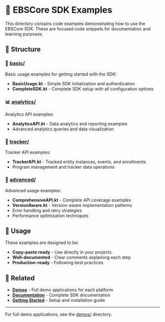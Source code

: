 # 📝 EBSCore SDK Examples

This directory contains code examples demonstrating how to use the EBSCore SDK. These are focused code snippets for documentation and learning purposes.

## 📁 Structure

### 🚀 [basic/](basic/)
Basic usage examples for getting started with the SDK:
- **BasicUsage.kt** - Simple SDK initialization and authentication
- **CompleteSDK.kt** - Complete SDK setup with all configuration options

### 📊 [analytics/](analytics/)
Analytics API examples:
- **AnalyticsAPI.kt** - Data analytics and reporting examples
- Advanced analytics queries and data visualization

### 🎯 [tracker/](tracker/)
Tracker API examples:
- **TrackerAPI.kt** - Tracked entity instances, events, and enrollments
- Program management and tracker data operations

### 🔧 [advanced/](advanced/)
Advanced usage examples:
- **ComprehensiveAPI.kt** - Complete API coverage examples
- **VersionAware.kt** - Version-aware implementation patterns
- Error handling and retry strategies
- Performance optimization techniques

## 🚀 Usage

These examples are designed to be:
- **Copy-paste ready** - Use directly in your projects
- **Well-documented** - Clear comments explaining each step
- **Production-ready** - Following best practices

## 🔗 Related

- **[Demos](../demos/)** - Full demo applications for each platform
- **[Documentation](../docs/)** - Complete SDK documentation
- **[Getting Started](../docs/GETTING_STARTED.md)** - Setup and installation guide

---

For full demo applications, see the [demos/](../demos/) directory.